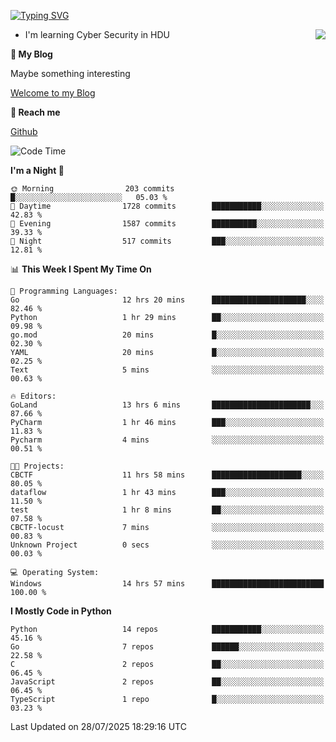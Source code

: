 [![Typing SVG](https://readme-typing-svg.herokuapp.com?font=Fira+Code&pause=1000&random=false&width=450&height=60&lines=Hello+%F0%9F%91%8B%F0%9F%8F%BB;I'm+JBNRZ)](https://git.io/typing-svg)

<a href="#">
  <img align="right" src="https://github-readme-stats.vercel.app/api?username=JBNRZ&show_icons=true&bg_color=15,f2f7fd,E0EAFC" />
</a>

- I'm learning Cyber Security in HDU

 **🌱 My Blog**

Maybe something interesting

[Welcome to my Blog](https://jbnrz.com.cn/)

 **💬 Reach me** 

[Github](https://github.com/JBNRZ)


<!--START_SECTION:waka-->
![Code Time](http://img.shields.io/badge/Code%20Time-1%2C336%20hrs%208%20mins-blue)

**I'm a Night 🦉** 

```text
🌞 Morning                203 commits         █░░░░░░░░░░░░░░░░░░░░░░░░   05.03 % 
🌆 Daytime                1728 commits        ███████████░░░░░░░░░░░░░░   42.83 % 
🌃 Evening                1587 commits        ██████████░░░░░░░░░░░░░░░   39.33 % 
🌙 Night                  517 commits         ███░░░░░░░░░░░░░░░░░░░░░░   12.81 % 
```


📊 **This Week I Spent My Time On** 

```text
💬 Programming Languages: 
Go                       12 hrs 20 mins      █████████████████████░░░░   82.46 % 
Python                   1 hr 29 mins        ██░░░░░░░░░░░░░░░░░░░░░░░   09.98 % 
go.mod                   20 mins             █░░░░░░░░░░░░░░░░░░░░░░░░   02.30 % 
YAML                     20 mins             █░░░░░░░░░░░░░░░░░░░░░░░░   02.25 % 
Text                     5 mins              ░░░░░░░░░░░░░░░░░░░░░░░░░   00.63 % 

🔥 Editors: 
GoLand                   13 hrs 6 mins       ██████████████████████░░░   87.66 % 
PyCharm                  1 hr 46 mins        ███░░░░░░░░░░░░░░░░░░░░░░   11.83 % 
Pycharm                  4 mins              ░░░░░░░░░░░░░░░░░░░░░░░░░   00.51 % 

🐱‍💻 Projects: 
CBCTF                    11 hrs 58 mins      ████████████████████░░░░░   80.05 % 
dataflow                 1 hr 43 mins        ███░░░░░░░░░░░░░░░░░░░░░░   11.50 % 
test                     1 hr 8 mins         ██░░░░░░░░░░░░░░░░░░░░░░░   07.58 % 
CBCTF-locust             7 mins              ░░░░░░░░░░░░░░░░░░░░░░░░░   00.83 % 
Unknown Project          0 secs              ░░░░░░░░░░░░░░░░░░░░░░░░░   00.03 % 

💻 Operating System: 
Windows                  14 hrs 57 mins      █████████████████████████   100.00 % 
```

**I Mostly Code in Python** 

```text
Python                   14 repos            ███████████░░░░░░░░░░░░░░   45.16 % 
Go                       7 repos             ██████░░░░░░░░░░░░░░░░░░░   22.58 % 
C                        2 repos             ██░░░░░░░░░░░░░░░░░░░░░░░   06.45 % 
JavaScript               2 repos             ██░░░░░░░░░░░░░░░░░░░░░░░   06.45 % 
TypeScript               1 repo              █░░░░░░░░░░░░░░░░░░░░░░░░   03.23 % 
```




 Last Updated on 28/07/2025 18:29:16 UTC
<!--END_SECTION:waka-->

